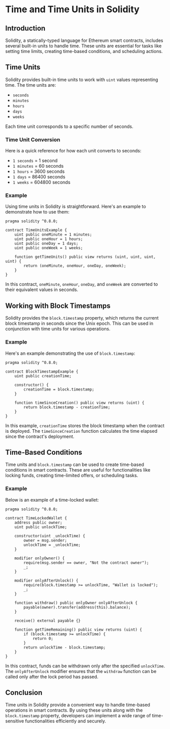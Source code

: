 
# Time and Time Units in Solidity

## Introduction

Solidity, a statically-typed language for Ethereum smart contracts, includes several built-in units to handle time. These units are essential for tasks like setting time limits, creating time-based conditions, and scheduling actions.

## Time Units

Solidity provides built-in time units to work with `uint` values representing time. The time units are:

- `seconds`
- `minutes`
- `hours`
- `days`
- `weeks`

Each time unit corresponds to a specific number of seconds.

### Time Unit Conversion

Here is a quick reference for how each unit converts to seconds:

- `1 seconds` = 1 second
- `1 minutes` = 60 seconds
- `1 hours` = 3600 seconds
- `1 days` = 86400 seconds
- `1 weeks` = 604800 seconds

### Example

Using time units in Solidity is straightforward. Here's an example to demonstrate how to use them:

```solidity
pragma solidity ^0.8.0;

contract TimeUnitsExample {
    uint public oneMinute = 1 minutes;
    uint public oneHour = 1 hours;
    uint public oneDay = 1 days;
    uint public oneWeek = 1 weeks;

    function getTimeUnits() public view returns (uint, uint, uint, uint) {
        return (oneMinute, oneHour, oneDay, oneWeek);
    }
}
```

In this contract, `oneMinute`, `oneHour`, `oneDay`, and `oneWeek` are converted to their equivalent values in seconds.

## Working with Block Timestamps

Solidity provides the `block.timestamp` property, which returns the current block timestamp in seconds since the Unix epoch. This can be used in conjunction with time units for various operations.

### Example

Here's an example demonstrating the use of `block.timestamp`:

```solidity
pragma solidity ^0.8.0;

contract BlockTimestampExample {
    uint public creationTime;

    constructor() {
        creationTime = block.timestamp;
    }

    function timeSinceCreation() public view returns (uint) {
        return block.timestamp - creationTime;
    }
}
```

In this example, `creationTime` stores the block timestamp when the contract is deployed. The `timeSinceCreation` function calculates the time elapsed since the contract's deployment.

## Time-Based Conditions

Time units and `block.timestamp` can be used to create time-based conditions in smart contracts. These are useful for functionalities like locking funds, creating time-limited offers, or scheduling tasks.

### Example

Below is an example of a time-locked wallet:

```solidity
pragma solidity ^0.8.0;

contract TimeLockedWallet {
    address public owner;
    uint public unlockTime;

    constructor(uint _unlockTime) {
        owner = msg.sender;
        unlockTime = _unlockTime;
    }

    modifier onlyOwner() {
        require(msg.sender == owner, "Not the contract owner");
        _;
    }

    modifier onlyAfterUnlock() {
        require(block.timestamp >= unlockTime, "Wallet is locked");
        _;
    }

    function withdraw() public onlyOwner onlyAfterUnlock {
        payable(owner).transfer(address(this).balance);
    }

    receive() external payable {}

    function getTimeRemaining() public view returns (uint) {
        if (block.timestamp >= unlockTime) {
            return 0;
        }
        return unlockTime - block.timestamp;
    }
}
```

In this contract, funds can be withdrawn only after the specified `unlockTime`. The `onlyAfterUnlock` modifier ensures that the `withdraw` function can be called only after the lock period has passed.

## Conclusion

Time units in Solidity provide a convenient way to handle time-based operations in smart contracts. By using these units along with the `block.timestamp` property, developers can implement a wide range of time-sensitive functionalities efficiently and securely.
